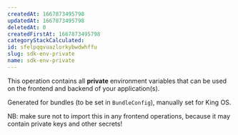 ```yaml
---
createdAt: 1667873495798
updatedAt: 1667873495798
deletedAt: 0
createdFirstAt: 1667873495798
categoryStackCalculated: 
id: sfelpqqvuazlorkybwdwhffu
slug: sdk-env-private
name: sdk-env-private
---
```


This operation contains all **private** environment variables that can be used on the frontend and backend of your application(s).

Generated for bundles (to be set in `BundleConfig`), manually set for King OS.

NB: make sure not to import this in any frontend operations, because it may contain private keys and other secrets!
